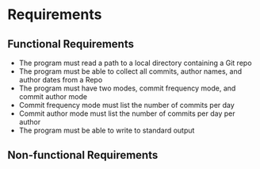 # Requirements

## Functional Requirements

* The program must read a path to a local directory containing a Git repo
* The program must be able to collect all commits, author names, and author dates from a Repo
* The program must have two modes, commit frequency mode, and commit author mode
* Commit frequency mode must list the number of commits per day
* Commit author mode must list the number of commits per day per author
* The program must be able to write to standard output

## Non-functional Requirements

